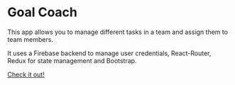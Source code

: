 # Goal Coach

This app allows you to manage different tasks in a team and assign them to team members.

It uses a Firebase backend to manage user credentials, React-Router, Redux for state management and Bootstrap. 

[Check it out!](https://silver-surfer94.github.io/coach-pro-react/)
